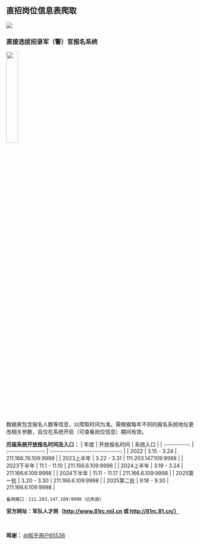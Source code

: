 ## 直招岗位信息表爬取
![](https://skillicons.dev/icons?i=py)

### 直接选拔招录军（警）官报名系统

<img src="https://user-images.githubusercontent.com/97808991/228814171-162385b9-b1d6-478b-93ec-5f3e05206c75.png" width="25%">

数据表包含报名人数等信息，以爬取时间为准。需根据每年不同的报名系统地址更改相关参数，且仅在系统开启（可查看岗位信息）期间有效。

**历届系统开放报名时间及入口：**
| 年度         | 开放报名时间      | 系统入口                        |
| :----------: | :---------------: | :-----------------------------: |
| 2022         | 3.15 - 3.24       | 211.166.76.109:9998             |
| 2023上半年   | 3.22 - 3.31       | 111.203.147.109:9998            |
| 2023下半年   | 11.1 - 11.10      | 211.166.6.109:9998              |
| 2024上半年   | 3.19 - 3.24       | 211.166.6.109:9998              |
| 2024下半年   | 11.11 - 11.17     | 211.166.6.109:9998              |
| 2025第一批   | 3.20 - 3.30       | 211.166.6.109:9998              |
| 2025第二批   | 9.18 - 9.30       | 211.166.6.109:9998              |

```
备用接口：111.203.147.109:9998（已失效）
```

**官方网址：军队人才网（http://www.81rc.mil.cn 或 http://81rc.81.cn/）**

<br>

**鸣谢：** [@知乎用户65536](https://www.zhihu.com/people/tu-ge-ji-li-38)
